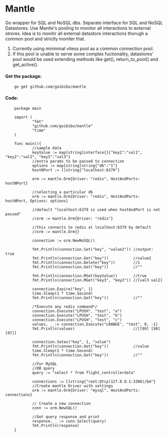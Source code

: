 Mantle
======

Go wrapper for SQL and NoSQL dbs.
Separate interface for SQL and NoSQL Datastores. Use Mantle's pooling to monitor all interactions to external strores. Idea is to monitir all external datastore interactions thorugh a common pool and strictly moniter that.

1) Currently using miniminal vitess pool as a common connection pool.
2) If this pool is unable to serve some complex fuctionality, datastores' pool would be used extending methods like get(), return_to_pool() and get_active().

#### Get the package:
        go get github.com/goibibo/mantle
        
#### Code:
        package main

        import (
                "fmt"
                "github.com/goibibo/mantle"
                "time"
        )

        func main(){
                //sample data
                keyValue := map[string]interface{}{"key1":"val1", "key2":"val2", "key3":"val3"}
                //extra params to be passed to connection
                options := map[string]string{"db":"1"}
                hostNPort := []string{"localhost:6379"}

                orm := mantle.Orm{Driver: "redis", HostAndPorts: hostNPort}

                //selecting a particular db
                orm := mantle.Orm{Driver: "redis", HostAndPorts: hostNPort, Options: options}

                //default "localhost:6379 is used when hostAndPort is not passed"
                //orm := mantle.Orm{Driver: "redis"}

                //this connects to redis at localhost:6379 by default
                //orm := mantle.Orm{}

                connection := orm.NewNoSQL()

                fmt.Println(connection.Set("key", "value2")) //output: true
                fmt.Println(connection.Get("key"))           //value2
                fmt.Println(connection.Delete("key"))        //1
                fmt.Println(connection.Get("key"))           //""

                fmt.Println(connection.MSet(keyValue))       //true
                fmt.Println(connection.MGet("key3", "key2")) //[val3 val2]

                connection.Expire("key", 1)
                time.Sleep(1 * time.Second)
                fmt.Println(connection.Get("key"))           //""

                /*Execute any redis command*/
                connection.Execute("LPUSH", "test", "a")
                connection.Execute("LPUSH", "test", "b")
                connection.Execute("LPUSH", "test", "c")
                values, _ := connection.Execute("LRANGE", "test", 0, -1)
                fmt.Println(values)                          //[[99] [98] [97]]

                connection.Setex("key", 1, "value")
                fmt.Println(connection.Get("key"))           //value
                time.Sleep(1 * time.Second)
                fmt.Println(connection.Get("key"))           //""

                //For MySQL
                //DB query
                query := "select * from flight_controllerdata"

                connections := []string{"root:@tcp(127.0.0.1:3306)/bm"}
                //Create mantle Driver with settings
                orm := mantle.Orm{Driver: "mysql", HostAndPorts: connections}

                // Create a new connection
                conn := orm.NewSQL()

                //Get query response and print
                response, _ := conn.Select(query)
                fmt.Println(response)
        }
